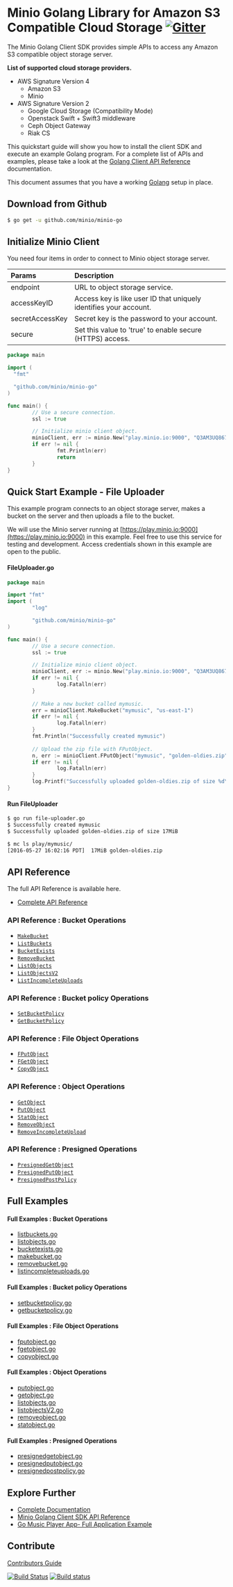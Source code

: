 # Minio Golang Library for Amazon S3 Compatible Cloud Storage [![Gitter](https://badges.gitter.im/Join%20Chat.svg)](https://gitter.im/Minio/minio?utm_source=badge&utm_medium=badge&utm_campaign=pr-badge&utm_content=badge)
The Minio Golang Client SDK provides simple APIs to access any Amazon S3 compatible object storage server. 

**List of supported cloud storage providers.** 
- AWS Signature Version 4
   - Amazon S3
   - Minio
- AWS Signature Version 2
   - Google Cloud Storage (Compatibility Mode)
   - Openstack Swift + Swift3 middleware
   - Ceph Object Gateway
   - Riak CS

This quickstart guide will show you how to install the client SDK and execute an example Golang program. For a complete list of APIs and examples, please take a look at the [Golang Client API Reference](https://docs.minio.io/docs/golang-client-api-reference) documentation.

This document assumes that you have a working [Golang](https://docs.minio.io/docs/how-to-install-golang) setup in place.


## Download from Github

```sh
$ go get -u github.com/minio/minio-go
```
## Initialize Minio Client
You need four items in order to connect to Minio object storage server.



| Params  | Description| 
| :---         |     :---     |
| endpoint   | URL to object storage service.   | 
| accessKeyID | Access key is like user ID that uniquely identifies your account. |   
| secretAccessKey | Secret key is the password to your account. |
|secure | Set this value to 'true' to enable secure (HTTPS) access. |


```go
package main

import (
  "fmt"

  "github.com/minio/minio-go"
)

func main() {
        // Use a secure connection.
        ssl := true

        // Initialize minio client object.
        minioClient, err := minio.New("play.minio.io:9000", "Q3AM3UQ867SPQQA43P2F", "zuf+tfteSlswRu7BJ86wekitnifILbZam1KYY3TG", ssl)
        if err != nil {
                fmt.Println(err)
                return
        }
}
```

## Quick Start Example - File Uploader
This example program connects to an object storage server, makes a bucket on the server and then uploads a file to the bucket.




We will use the Minio server running at [https://play.minio.io:9000](https://play.minio.io:9000) in this example. Feel free to use this service for testing and development. Access credentials shown in this example are open to the public.

#### FileUploader.go
```go
package main

import "fmt"
import (
        "log"

        "github.com/minio/minio-go"
)

func main() {
        // Use a secure connection.
        ssl := true

        // Initialize minio client object.
        minioClient, err := minio.New("play.minio.io:9000", "Q3AM3UQ867SPQQA43P2F", "zuf+tfteSlswRu7BJ86wekitnifILbZam1KYY3TG", ssl)
        if err != nil {
                log.Fatalln(err)
        }
  
        // Make a new bucket called mymusic.
        err = minioClient.MakeBucket("mymusic", "us-east-1")
        if err != nil {
                log.Fatalln(err)
        }
        fmt.Println("Successfully created mymusic")
  
        // Upload the zip file with FPutObject.
        n, err := minioClient.FPutObject("mymusic", "golden-oldies.zip", "/tmp/golden-oldies.zip", "application/zip")
        if err != nil {
                log.Fatalln(err)
        }
        log.Printf("Successfully uploaded golden-oldies.zip of size %d\n", n)
}
```
#### Run FileUploader
```bash
$ go run file-uploader.go
$ Successfully created mymusic 
$ Successfully uploaded golden-oldies.zip of size 17MiB

$ mc ls play/mymusic/
[2016-05-27 16:02:16 PDT]  17MiB golden-oldies.zip
```

## API Reference
The full API Reference is available here. 
* [Complete API Reference](https://docs.minio.io/docs/golang-client-api-reference)

### API Reference : Bucket Operations
* [`MakeBucket`](https://docs.minio.io/docs/golang-client-api-reference#MakeBucket)
* [`ListBuckets`](https://docs.minio.io/docs/golang-client-api-reference#ListBuckets)
* [`BucketExists`](https://docs.minio.io/docs/golang-client-api-reference#BucketExists)
* [`RemoveBucket`](https://docs.minio.io/docs/golang-client-api-reference#RemoveBucket)
* [`ListObjects`](https://docs.minio.io/docs/golang-client-api-reference#ListObjects)
* [`ListObjectsV2`](https://docs.minio.io/docs/golang-client-api-reference#ListObjectsV2)
* [`ListIncompleteUploads`](https://docs.minio.io/docs/golang-client-api-reference#ListIncompleteUploads)

### API Reference : Bucket policy Operations
* [`SetBucketPolicy`](https://docs.minio.io/docs/golang-client-api-reference#SetBucketPolicy)
* [`GetBucketPolicy`](https://docs.minio.io/docs/golang-client-api-reference#GetBucketPolicy)

### API Reference : File Object Operations
* [`FPutObject`](https://docs.minio.io/docs/golang-client-api-reference#FPutObject)
* [`FGetObject`](https://docs.minio.io/docs/golang-client-api-reference#FPutObject)
* [`CopyObject`](https://docs.minio.io/docs/golang-client-api-reference#CopyObject)

### API Reference : Object Operations
* [`GetObject`](https://docs.minio.io/docs/golang-client-api-reference#GetObject)
* [`PutObject`](https://docs.minio.io/docs/golang-client-api-reference#PutObject)
* [`StatObject`](https://docs.minio.io/docs/golang-client-api-reference#StatObject)
* [`RemoveObject`](https://docs.minio.io/docs/golang-client-api-reference#RemoveObject)
* [`RemoveIncompleteUpload`](https://docs.minio.io/docs/golang-client-api-reference#RemoveIncompleteUpload)

### API Reference : Presigned Operations
* [`PresignedGetObject`](https://docs.minio.io/docs/golang-client-api-reference#PresignedGetObject)
* [`PresignedPutObject`](https://docs.minio.io/docs/golang-client-api-reference#PresignedPutObject)
* [`PresignedPostPolicy`](https://docs.minio.io/docs/golang-client-api-reference#PresignedPostPolicy)


## Full Examples

#### Full Examples : Bucket Operations
* [listbuckets.go](./examples/s3/listbuckets.go)
* [listobjects.go](./examples/s3/listobjects.go)
* [bucketexists.go](./examples/s3/bucketexists.go)
* [makebucket.go](./examples/s3/makebucket.go)
* [removebucket.go](./examples/s3/removebucket.go)
* [listincompleteuploads.go](./examples/s3/listincompleteuploads.go)

#### Full Examples : Bucket policy Operations
* [setbucketpolicy.go](./examples/s3/setbucketpolicy.go)
* [getbucketpolicy.go](./examples/s3/getbucketpolicy.go)
 
#### Full Examples : File Object Operations
* [fputobject.go](./examples/s3/fputobject.go)
* [fgetobject.go](./examples/s3/fgetobject.go)
* [copyobject.go](./examples/s3/copyobject.go)

#### Full Examples : Object Operations
* [putobject.go](./examples/s3/putobject.go)
* [getobject.go](./examples/s3/getobject.go)
* [listobjects.go](./examples/s3/listobjects.go)
* [listobjectsV2.go](./examples/s3/listobjectsV2.go)
* [removeobject.go](./examples/s3/removeobject.go)
* [statobject.go](./examples/s3/statobject.go)

#### Full Examples : Presigned Operations
* [presignedgetobject.go](./examples/s3/presignedgetobject.go)
* [presignedputobject.go](./examples/s3/presignedputobject.go)
* [presignedpostpolicy.go](./examples/s3/presignedpostpolicy.go)

## Explore Further
* [Complete Documentation](https://docs.minio.io)
* [Minio Golang Client SDK API Reference](https://docs.minio.io/docs/golang-client-api-reference) 
* [Go Music Player App- Full Application Example ](https://docs.minio.io/docs/go-music-player-app)

## Contribute

[Contributors Guide](./CONTRIBUTING.md)

[![Build Status](https://travis-ci.org/minio/minio-go.svg)](https://travis-ci.org/minio/minio-go)
[![Build status](https://ci.appveyor.com/api/projects/status/1d05e6nvxcelmrak?svg=true)](https://ci.appveyor.com/project/harshavardhana/minio-go)

